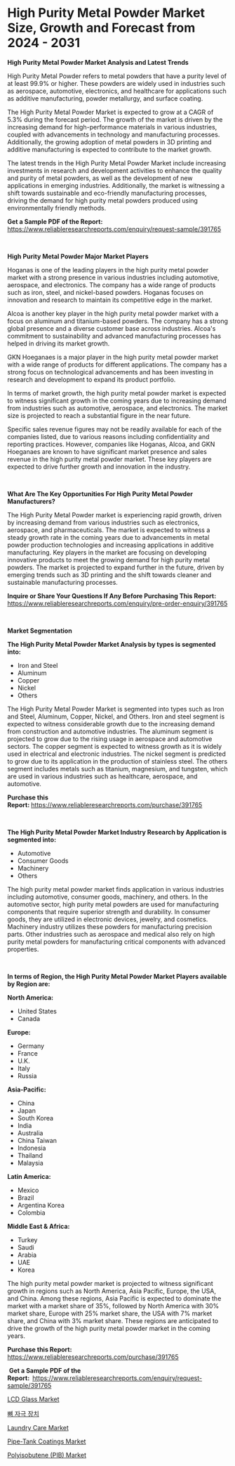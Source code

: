 <p><h1>High Purity Metal Powder Market Size, Growth and Forecast from 2024 - 2031</h1></p><p><strong>High Purity Metal Powder Market Analysis and Latest Trends</strong></p>
<p><p>High Purity Metal Powder refers to metal powders that have a purity level of at least 99.9% or higher. These powders are widely used in industries such as aerospace, automotive, electronics, and healthcare for applications such as additive manufacturing, powder metallurgy, and surface coating.</p><p>The High Purity Metal Powder Market is expected to grow at a CAGR of 5.3% during the forecast period. The growth of the market is driven by the increasing demand for high-performance materials in various industries, coupled with advancements in technology and manufacturing processes. Additionally, the growing adoption of metal powders in 3D printing and additive manufacturing is expected to contribute to the market growth.</p><p>The latest trends in the High Purity Metal Powder Market include increasing investments in research and development activities to enhance the quality and purity of metal powders, as well as the development of new applications in emerging industries. Additionally, the market is witnessing a shift towards sustainable and eco-friendly manufacturing processes, driving the demand for high purity metal powders produced using environmentally friendly methods.</p></p>
<p><strong>Get a Sample PDF of the Report:&nbsp;</strong> <a href="https://www.reliableresearchreports.com/enquiry/request-sample/391765">https://www.reliableresearchreports.com/enquiry/request-sample/391765</a></p>
<p>&nbsp;</p>
<p><strong>High Purity Metal Powder Major Market Players</strong></p>
<p><p>Hoganas is one of the leading players in the high purity metal powder market with a strong presence in various industries including automotive, aerospace, and electronics. The company has a wide range of products such as iron, steel, and nickel-based powders. Hoganas focuses on innovation and research to maintain its competitive edge in the market.</p><p>Alcoa is another key player in the high purity metal powder market with a focus on aluminum and titanium-based powders. The company has a strong global presence and a diverse customer base across industries. Alcoa's commitment to sustainability and advanced manufacturing processes has helped in driving its market growth.</p><p>GKN Hoeganaes is a major player in the high purity metal powder market with a wide range of products for different applications. The company has a strong focus on technological advancements and has been investing in research and development to expand its product portfolio.</p><p>In terms of market growth, the high purity metal powder market is expected to witness significant growth in the coming years due to increasing demand from industries such as automotive, aerospace, and electronics. The market size is projected to reach a substantial figure in the near future.</p><p>Specific sales revenue figures may not be readily available for each of the companies listed, due to various reasons including confidentiality and reporting practices. However, companies like Hoganas, Alcoa, and GKN Hoeganaes are known to have significant market presence and sales revenue in the high purity metal powder market. These key players are expected to drive further growth and innovation in the industry.</p></p>
<p>&nbsp;</p>
<p><strong>What Are The Key Opportunities For High Purity Metal Powder Manufacturers?</strong></p>
<p><p>The High Purity Metal Powder market is experiencing rapid growth, driven by increasing demand from various industries such as electronics, aerospace, and pharmaceuticals. The market is expected to witness a steady growth rate in the coming years due to advancements in metal powder production technologies and increasing applications in additive manufacturing. Key players in the market are focusing on developing innovative products to meet the growing demand for high purity metal powders. The market is projected to expand further in the future, driven by emerging trends such as 3D printing and the shift towards cleaner and sustainable manufacturing processes.</p></p>
<p><strong>Inquire or Share Your Questions If Any Before Purchasing This Report:</strong> <a href="https://www.reliableresearchreports.com/enquiry/pre-order-enquiry/391765">https://www.reliableresearchreports.com/enquiry/pre-order-enquiry/391765</a></p>
<p>&nbsp;</p>
<p><strong>Market Segmentation</strong></p>
<p><strong>The High Purity Metal Powder Market Analysis by types is segmented into:</strong></p>
<p><ul><li>Iron and Steel</li><li>Aluminum</li><li>Copper</li><li>Nickel</li><li>Others</li></ul></p>
<p><p>The High Purity Metal Powder Market is segmented into types such as Iron and Steel, Aluminum, Copper, Nickel, and Others. Iron and steel segment is expected to witness considerable growth due to the increasing demand from construction and automotive industries. The aluminum segment is projected to grow due to the rising usage in aerospace and automotive sectors. The copper segment is expected to witness growth as it is widely used in electrical and electronic industries. The nickel segment is predicted to grow due to its application in the production of stainless steel. The others segment includes metals such as titanium, magnesium, and tungsten, which are used in various industries such as healthcare, aerospace, and automotive.</p></p>
<p><strong>Purchase this Report:&nbsp;</strong><a href="https://www.reliableresearchreports.com/purchase/391765">https://www.reliableresearchreports.com/purchase/391765</a></p>
<p>&nbsp;</p>
<p><strong>The High Purity Metal Powder Market Industry Research by Application is segmented into:</strong></p>
<p><ul><li>Automotive</li><li>Consumer Goods</li><li>Machinery</li><li>Others</li></ul></p>
<p><p>The high purity metal powder market finds application in various industries including automotive, consumer goods, machinery, and others. In the automotive sector, high purity metal powders are used for manufacturing components that require superior strength and durability. In consumer goods, they are utilized in electronic devices, jewelry, and cosmetics. Machinery industry utilizes these powders for manufacturing precision parts. Other industries such as aerospace and medical also rely on high purity metal powders for manufacturing critical components with advanced properties.</p></p>
<p>&nbsp;</p>
<p><strong>In terms of Region, the High Purity Metal Powder Market Players available by Region are:</strong></p>
<p>
    <p> <strong> North America: </strong>
        <ul>
            <li>United States</li>
            <li>Canada</li>
        </ul>
        </p> 
    <p> <strong> Europe: </strong>
        <ul>
            <li>Germany</li>
            <li>France</li>
            <li>U.K.</li>
            <li>Italy</li>
            <li>Russia</li>
        </ul>
        </p> 
    <p> <strong> Asia-Pacific: </strong>
        <ul>
            <li>China</li>
            <li>Japan</li>
            <li>South Korea</li>
            <li>India</li>
            <li>Australia</li>
            <li>China Taiwan</li>
            <li>Indonesia</li>
            <li>Thailand</li>
            <li>Malaysia</li>
        </ul>
        </p> 
    <p> <strong> Latin America: </strong>
        <ul>
            <li>Mexico</li>
            <li>Brazil</li>
            <li>Argentina Korea</li>
            <li>Colombia</li>
        </ul>
        </p> 
    <p> <strong> Middle East & Africa: </strong>
        <ul>
            <li>Turkey</li>
            <li>Saudi</li>
            <li>Arabia</li>
            <li>UAE</li>
            <li>Korea</li>
        </ul>
    </p>
    </p>
<p><p>The high purity metal powder market is projected to witness significant growth in regions such as North America, Asia Pacific, Europe, the USA, and China. Among these regions, Asia Pacific is expected to dominate the market with a market share of 35%, followed by North America with 30% market share, Europe with 25% market share, the USA with 7% market share, and China with 3% market share. These regions are anticipated to drive the growth of the high purity metal powder market in the coming years.</p></p>
<p><strong>Purchase this Report: </strong><a href="https://www.reliableresearchreports.com/purchase/391765">https://www.reliableresearchreports.com/purchase/391765</a></p>
<p>&nbsp;<strong>Get a Sample PDF of the Report:&nbsp;&nbsp;</strong><a href="https://www.reliableresearchreports.com/enquiry/request-sample/391765">https://www.reliableresearchreports.com/enquiry/request-sample/391765</a></p>
<p><strong></strong></p>
<p><p><a href="https://view.publitas.com/reportprime-1/lcd-glass-market-size-furnishes-valuable-information-encompassing-market-share-market-trends-and-projections-spanning-from-2024-to-2031/">LCD Glass Market</a></p><p><a href="https://medium.com/@fredheaney89056/%EB%BC%88-%EC%9E%90%EA%B7%B9-%EC%9E%A5%EB%B9%84-%EC%8B%9C%EC%9E%A5-%EA%B2%BD%EC%9F%81-%EB%B6%84%EC%84%9D-%EC%8B%9C%EC%9E%A5-%EB%8F%99%ED%96%A5-%EB%B0%8F-2031%EB%85%84%EA%B9%8C%EC%A7%80%EC%9D%98-%EC%98%88%EC%B8%A1-1c96916df25e">뼈 자극 장치</a></p><p><a href="https://view.publitas.com/reportprime-1/laundry-care-market-size-market-share-and-global-market-analysis-report-2024-2031/">Laundry Care Market</a></p><p><a href="https://meowing-canidae-761.notion.site/Pipe-Tank-Coatings-Market-Size-Growth-Outlook-from-2024-to-2031-projecting-at-Market-s-Trends-Anal-3d1a62ece0c940a184504242d63bc665">Pipe-Tank Coatings Market</a></p><p><a href="https://military-diascia-e68.notion.site/Polyisobutene-PIB-Market-A-Comprehensive-Report-of-its-Market-Share-Growth-Trends-2024-2031-593837f0004a4bb59eee84ea16b82ce2">Polyisobutene (PIB) Market</a></p></p>